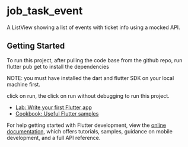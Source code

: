 # job_task_event

A ListView showing a list of events with ticket info using a mocked API.

## Getting Started

To run this project, after pulling the code base from the github repo, run flutter pub get to install the dependencies

NOTE: you must have installed the dart and flutter SDK on your local machine first.

click on run, the click on run without debugging to run this project.

- [Lab: Write your first Flutter app](https://docs.flutter.dev/get-started/codelab)
- [Cookbook: Useful Flutter samples](https://docs.flutter.dev/cookbook)

For help getting started with Flutter development, view the
[online documentation](https://docs.flutter.dev/), which offers tutorials,
samples, guidance on mobile development, and a full API reference.
